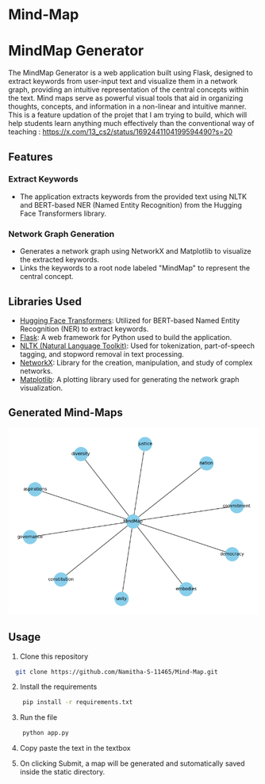 # Mind-Map

# MindMap Generator

The MindMap Generator is a web application built using Flask, designed to extract keywords from user-input text and visualize them in a network graph, providing an intuitive representation of the central concepts within the text. Mind maps serve as powerful visual tools that aid in organizing thoughts, concepts, and information in a non-linear and intuitive manner. 
This is a feature updation of the projet that I am trying to build, which will help students learn anything much effectively than the conventional way of teaching : https://x.com/13_cs2/status/1692441104199594490?s=20

## Features

### Extract Keywords

- The application extracts keywords from the provided text using NLTK and BERT-based NER (Named Entity Recognition) from the Hugging Face Transformers library.

### Network Graph Generation

- Generates a network graph using NetworkX and Matplotlib to visualize the extracted keywords.
- Links the keywords to a root node labeled "MindMap" to represent the central concept.

## Libraries Used

- [Hugging Face Transformers](https://huggingface.co/transformers/): Utilized for BERT-based Named Entity Recognition (NER) to extract keywords.
- [Flask](https://flask.palletsprojects.com/en/2.0.x/): A web framework for Python used to build the application.
- [NLTK (Natural Language Toolkit)](https://www.nltk.org/): Used for tokenization, part-of-speech tagging, and stopword removal in text processing.
- [NetworkX](https://networkx.org/): Library for the creation, manipulation, and study of complex networks.
- [Matplotlib](https://matplotlib.org/): A plotting library used for generating the network graph visualization.

## Generated Mind-Maps

![App Screenshot](map.png)


## Usage

1. Clone this repository

```bash
  git clone https://github.com/Namitha-S-11465/Mind-Map.git
```

2. Install the requirements

```bash
    pip install -r requirements.txt
```
    
3. Run the file

```bash
    python app.py
```

4. Copy paste the text in the textbox

5. On clicking Submit, a map will be generated and sutomatically saved inside the static directory.
